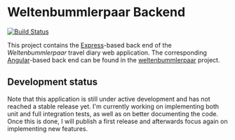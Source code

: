 # Weltenbummlerpaar Backend

[![Build Status](https://travis-ci.com/kkrings/weltenbummlerpaar-backend.svg?branch=master)](
https://travis-ci.com/kkrings/weltenbummlerpaar-backend)

This project contains the [Express][]-based back end of the *Weltenbummlerpaar*
travel diary web application. The corresponding [Angular][]-based back end can
be found in the [weltenbummlerpaar][] project.

[Express]: https://expressjs.com/
[Angular]: https://angular.io/
[weltenbummlerpaar]: https://github.com/kkrings/weltenbummlerpaar/


## Development status

Note that this application is still under active development and has not
reached a stable release yet. I'm currently working on implementing both unit
and full integration tests, as well as on better documenting the code. Once
this is done, I will publish a first release and afterwards focus again on
implementing new features.
